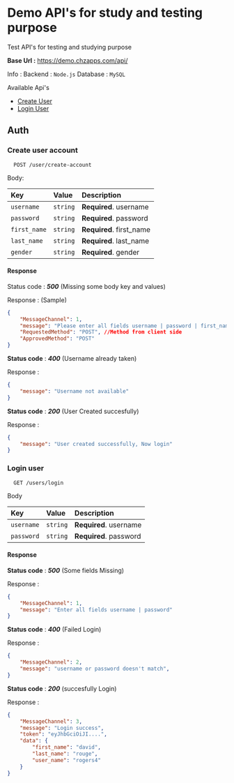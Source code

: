 # Demo API's for study and testing purpose

Test API's for testing and studying purpose

**Base Url :** https://demo.chzapps.com/api/

Info : 
Backend : `Node.js`
Database : `MySQL`

Available Api's
- [Create User](#create-user-account)
- [Login User](#login-user)


## Auth

### Create user account

```http
  POST /user/create-account
```
Body:

| Key | Value     | Description                |
| :-------- | :------- | :------------------------- |
| `username` | `string` | **Required**. username |
| `password` | `string` | **Required**. password |
| `first_name` | `string` | **Required**. first_name |
| `last_name` | `string` | **Required**. last_name |
| `gender` | `string` | **Required**. gender |

#### Response 

Status code : _**500**_ (Missing some body key and values)

Response : (Sample)
```json
{
    "MessageChannel": 1,
    "message": "Please enter all fields username | password | first_name | last_name | gender",
    "RequestedMethod": "POST", //Method from client side
    "ApprovedMethod": "POST"
}
```

**Status code** : _**400**_ (Username already taken)

Response : 
```json
{
    "message": "Username not available"
}
```


**Status code** : _**200**_ (User Created succesfully)

Response : 
```json
{
    "message": "User created successfully, Now login"
}
```


### Login user

```http
  GET /users/login
```

Body

| Key | Value     | Description                       |
| :-------- | :------- | :-------------------------------- |
| `username`      | `string` | **Required**. username |
| `password`      | `string` | **Required**. password |

#### Response

**Status code** : _**500**_ (Some fields Missing)

Response : 
```json
{
    "MessageChannel": 1,
    "message": "Enter all fields username | password"
}
```

**Status code** : _**400**_ (Failed Login)

Response : 
```json
{
    "MessageChannel": 2,
    "message": "username or password doesn't match",
}
```

**Status code** : _**200**_ (succesfully Login)

Response : 
```json
{
    "MessageChannel": 3,
    "message": "Login success",
    "token": "eyJhbGciOiJI....",
    "data": {
        "first_name": "david",
        "last_name": "rouge",
        "user_name": "rogers4"
    }
}
```

